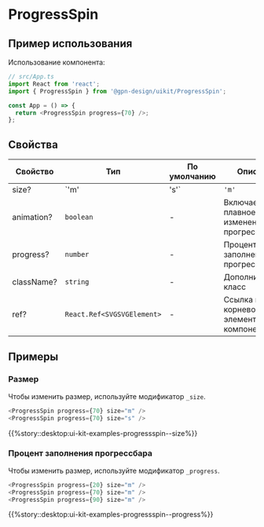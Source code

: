 # ProgressSpin

## Пример использования

Использование компонента:

```ts
// src/App.ts
import React from 'react';
import { ProgressSpin } from '@gpn-design/uikit/ProgressSpin';

const App = () => {
  return <ProgressSpin progress={70} />;
};
```

## Свойства

<!-- props:start -->

| Свойство   | Тип                        | По умолчанию | Описание                                  |
| ---------- | -------------------------- | ------------ | ----------------------------------------- |
| size?      | `'m' | 's'`                | `'m'`        | Размер                                    |
| animation? | `boolean`                  | -            | Включает плавное изменение прогрессбара   |
| progress?  | `number`                   | -            | Процент заполнения прогрессбара           |
| className? | `string`                   | -            | Дополнительный класс                      |
| ref?       | `React.Ref<SVGSVGElement>` | -            | Ссылка на корневой DOM элемент компонента |

<!-- props:end -->

## Примеры

### Размер

Чтобы изменить размер, используйте модификатор `_size`.

```ts
<ProgressSpin progress={70} size="m" />
<ProgressSpin progress={70} size="s" />
```

{{%story::desktop:ui-kit-examples-progressspin--size%}}

### Процент заполнения прогрессбара

Чтобы изменить размер, используйте модификатор `_progress`.

```ts
<ProgressSpin progress={20} size="m" />
<ProgressSpin progress={70} size="m" />
<ProgressSpin progress={90} size="m" />
```

{{%story::desktop:ui-kit-examples-progressspin--progress%}}
